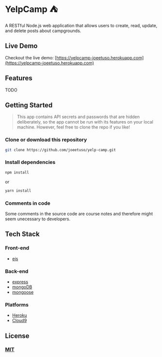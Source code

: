 # YelpCamp :tent:

A RESTful Node.js web application that allows users to create, read, update, and delete posts about campgrounds.

## Live Demo

Checkout the live demo: [https://yelpcamp-joeetuso.herokuapp.com](https://yelpcamp-joeetuso.herokuapp.com)

## Features

TODO

## Getting Started

> This app contains API secrets and passwords that are hidden deliberately, so the app cannot be run with its features on your local machine. However, feel free to clone the repo if you like!

### Clone or download this repository

```sh
git clone https://github.com/joeetuso/yelp-camp.git
```

### Install dependencies

```sh
npm install
```

or

```sh
yarn install
```

### Comments in code

Some comments in the source code are course notes and therefore might seem unecessary to developers.

## Tech Stack

### Front-end

- [ejs](http://ejs.co/)

<!-- - [Google Maps APIs](https://developers.google.com/maps/)
- [Bootstrap](https://getbootstrap.com/docs/3.3/) -->

### Back-end

- [express](https://expressjs.com/)
- [mongoDB](https://www.mongodb.com/)
- [mongoose](http://mongoosejs.com/)

<!-- - [async](http://caolan.github.io/async/)
- [crypto](https://nodejs.org/api/crypto.html#crypto_crypto)
- [helmet](https://helmetjs.github.io/)
- [passport](http://www.passportjs.org/)
- [passport-local](https://github.com/jaredhanson/passport-local#passport-local)
- [express-session](https://github.com/expressjs/session#express-session)
- [method-override](https://github.com/expressjs/method-override#method-override)
- [nodemailer](https://nodemailer.com/about/)
- [moment](https://momentjs.com/)
- [cloudinary](https://cloudinary.com/)
- [geocoder](https://github.com/wyattdanger/geocoder#geocoder)
- [connect-flash](https://github.com/jaredhanson/connect-flash#connect-flash) -->

### Platforms

<!-- - [Cloudinary](https://cloudinary.com/) -->

- [Heroku](https://www.heroku.com/)
- [Cloud9](https://aws.amazon.com/cloud9/?origin=c9io)

## License

### [MIT](./LICENSE)

